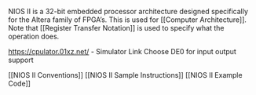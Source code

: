 NIOS II is a $32$-bit embedded processor architecture designed specifically for the Altera family of FPGA’s. This is used for [[Computer Architecture]]. Note that [[Register Transfer Notation]] is used to specify what the operation does.

https://cpulator.01xz.net/ - Simulator Link
Choose DE0 for input output support

[[NIOS II Conventions]]
[[NIOS II Sample Instructions]] 
[[NIOS II Example Code]]
